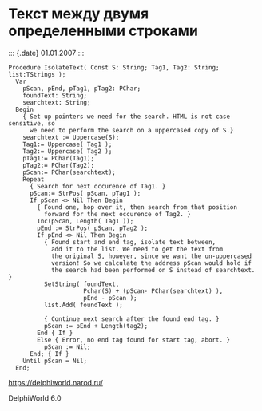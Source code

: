 Текст между двумя определенными строками
========================================

::: {.date}
01.01.2007
:::

    Procedure IsolateText( Const S: String; Tag1, Tag2: String; list:TStrings );
      Var
        pScan, pEnd, pTag1, pTag2: PChar;
        foundText: String;
        searchtext: String;
      Begin
        { Set up pointers we need for the search. HTML is not case sensitive, so
          we need to perform the search on a uppercased copy of S.}
        searchtext := Uppercase(S);
        Tag1:= Uppercase( Tag1 );
        Tag2:= Uppercase( Tag2 );
        pTag1:= PChar(Tag1);
        pTag2:= PChar(Tag2);
        pScan:= PChar(searchtext);
        Repeat
          { Search for next occurence of Tag1. }
          pScan:= StrPos( pScan, pTag1 );
          If pScan <> Nil Then Begin
            { Found one, hop over it, then search from that position
              forward for the next occurence of Tag2. }
            Inc(pScan, Length( Tag1 ));
            pEnd := StrPos( pScan, pTag2 );
            If pEnd <> Nil Then Begin
              { Found start and end tag, isolate text between,
                add it to the list. We need to get the text from
                the original S, however, since we want the un-uppercased
                version! So we calculate the address pScan would hold if
                the search had been performed on S instead of searchtext. }
              SetString( foundText, 
                         Pchar(S) + (pScan- PChar(searchtext) ),
                         pEnd - pScan );
              list.Add( foundText );
     
              { Continue next search after the found end tag. }
              pScan := pEnd + Length(tag2);
            End { If }
            Else { Error, no end tag found for start tag, abort. }
              pScan := Nil;
          End; { If }
        Until pScan = Nil;
      End;
     

<https://delphiworld.narod.ru/>

DelphiWorld 6.0

 

